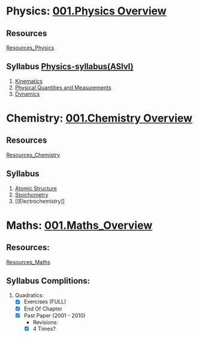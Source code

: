 # Physics: [001.Physics Overview](001.Physics%20Overview.md)
## Resources
[Resources_Physics](Resources_Physics.md)


## Syllabus [Physics-syllabus(ASlvl)](Physics-syllabus(ASlvl).md)

1. [Kinematics](Kinematics.md)
2. [Physical Quantities and Measurements](Physical%20Quantities%20and%20Measurements.md)
3. [Dynamics](Dynamics.md)

# Chemistry: [001.Chemistry Overview](001.Chemistry%20Overview.md)

## Resources
[Resources_Chemistry](Resources_Chemistry.md)

## Syllabus
1. [Atomic Structure](Atomic%20Structure.md)
2. [Stoichometry](Stoichometry.md)
3. [[Electrochemistry]]



# Maths: [001.Maths_Overview](001.Maths_Overview.md)
## Resources:
[Resources_Maths](Resources_Maths.md)

## Syllabus Complitions:
1. Quadratics:
	- [x]  Exercises (FULL) 
	- [x] End Of Chapter
	- [x] Past Paper (2001 - 2010)
		- Revisions:
		- [x] 4 Times?